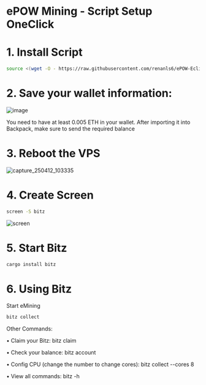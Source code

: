 # ePOW Mining - Script Setup OneClick

# 1. Install Script
```bash 
source <(wget -O - https://raw.githubusercontent.com/renanls6/ePOW-Eclipse/main/Epow.sh)
```

# 2. Save your wallet information:

![image](https://github.com/user-attachments/assets/098f3b53-3a28-4820-82e4-c2a3fef1b05b)

You need to have at least 0.005 ETH in your wallet. After importing it into Backpack, make sure to send the required balance

# 3. Reboot the VPS

![capture_250412_103335](https://github.com/user-attachments/assets/2f91b34e-2570-46e3-8024-f637012fec52)


# 4. Create Screen
```bash
screen -S bitz
```

![screen](https://github.com/user-attachments/assets/6b7eb7b8-f214-4df0-807a-7698e1cf9dee)


# 5. Start Bitz
```bash
cargo install bitz
```


# 6. Using Bitz

Start eMining
```bash
bitz collect
```

Other Commands:

• Claim your Bitz: bitz claim

• Check your balance: bitz account

• Config CPU (change the number to change cores): bitz collect --cores 8

• View all commands: bitz -h


